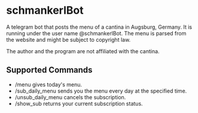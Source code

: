 # schmankerlBot
A telegram bot that posts the menu of a cantina in Augsburg, Germany. It is running under the user name @schmankerlBot. The menu is parsed from the website and might be subject to copyright law.

The author and the program are not affiliated with the cantina.

## Supported Commands

* /menu gives today's menu.
* /sub_daily_menu <h> <m> sends you the menu every day at the specified time.
* /unsub_daily_menu cancels the subscription.
* /show_sub returns your current subscription status.